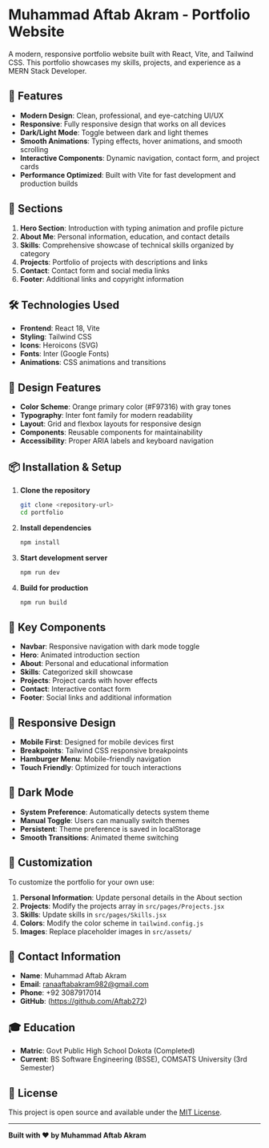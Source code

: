 # Muhammad Aftab Akram - Portfolio Website

A modern, responsive portfolio website built with React, Vite, and Tailwind CSS. This portfolio showcases my skills, projects, and experience as a MERN Stack Developer.

## 🚀 Features

- **Modern Design**: Clean, professional, and eye-catching UI/UX
- **Responsive**: Fully responsive design that works on all devices
- **Dark/Light Mode**: Toggle between dark and light themes
- **Smooth Animations**: Typing effects, hover animations, and smooth scrolling
- **Interactive Components**: Dynamic navigation, contact form, and project cards
- **Performance Optimized**: Built with Vite for fast development and production builds

## 📱 Sections

1. **Hero Section**: Introduction with typing animation and profile picture
2. **About Me**: Personal information, education, and contact details
3. **Skills**: Comprehensive showcase of technical skills organized by category
4. **Projects**: Portfolio of projects with descriptions and links
5. **Contact**: Contact form and social media links
6. **Footer**: Additional links and copyright information

## 🛠️ Technologies Used

- **Frontend**: React 18, Vite
- **Styling**: Tailwind CSS
- **Icons**: Heroicons (SVG)
- **Fonts**: Inter (Google Fonts)
- **Animations**: CSS animations and transitions

## 🎨 Design Features

- **Color Scheme**: Orange primary color (#F97316) with gray tones
- **Typography**: Inter font family for modern readability
- **Layout**: Grid and flexbox layouts for responsive design
- **Components**: Reusable components for maintainability
- **Accessibility**: Proper ARIA labels and keyboard navigation

## 📦 Installation & Setup

1. **Clone the repository**
   ```bash
   git clone <repository-url>
   cd portfolio
   ```

2. **Install dependencies**
   ```bash
   npm install
   ```

3. **Start development server**
   ```bash
   npm run dev
   ```

4. **Build for production**
   ```bash
   npm run build
   ```

## 🎯 Key Components

- **Navbar**: Responsive navigation with dark mode toggle
- **Hero**: Animated introduction section
- **About**: Personal and educational information
- **Skills**: Categorized skill showcase
- **Projects**: Project cards with hover effects
- **Contact**: Interactive contact form
- **Footer**: Social links and additional information

## 📱 Responsive Design

- **Mobile First**: Designed for mobile devices first
- **Breakpoints**: Tailwind CSS responsive breakpoints
- **Hamburger Menu**: Mobile-friendly navigation
- **Touch Friendly**: Optimized for touch interactions

## 🌙 Dark Mode

- **System Preference**: Automatically detects system theme
- **Manual Toggle**: Users can manually switch themes
- **Persistent**: Theme preference is saved in localStorage
- **Smooth Transitions**: Animated theme switching

## 🎨 Customization

To customize the portfolio for your own use:

1. **Personal Information**: Update personal details in the About section
2. **Projects**: Modify the projects array in `src/pages/Projects.jsx`
3. **Skills**: Update skills in `src/pages/Skills.jsx`
4. **Colors**: Modify the color scheme in `tailwind.config.js`
5. **Images**: Replace placeholder images in `src/assets/`

## 📧 Contact Information

- **Name**: Muhammad Aftab Akram
- **Email**: ranaaftabakram982@gmail.com
- **Phone**: +92 3087917014
- **GitHub**: (https://github.com/Aftab272)

## 🎓 Education

- **Matric**: Govt  Public High School Dokota (Completed)
- **Current**: BS Software Engineering (BSSE), COMSATS University (3rd Semester)

## 📄 License

This project is open source and available under the [MIT License](LICENSE).

---

**Built with ❤️ by Muhammad Aftab Akram**
